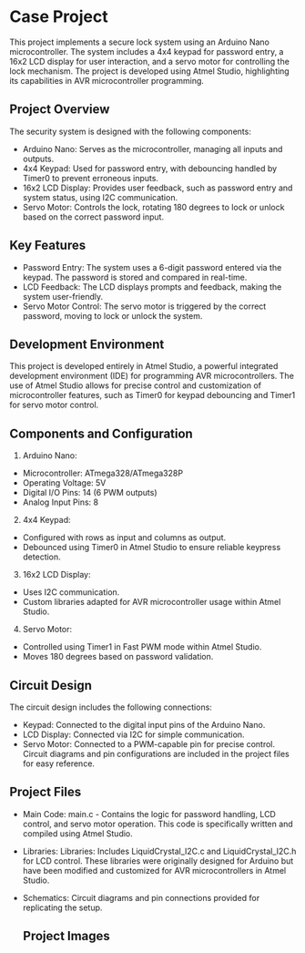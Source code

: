 # Case Project
This project implements a secure lock system using an Arduino Nano microcontroller. The system includes a 4x4 keypad for password entry, a 16x2 LCD display for user interaction, and a servo motor for controlling the lock mechanism. The project is developed using Atmel Studio, highlighting its capabilities in AVR microcontroller programming.

## Project Overview
The security system is designed with the following components:
- Arduino Nano: Serves as the microcontroller, managing all inputs and outputs.
- 4x4 Keypad: Used for password entry, with debouncing handled by Timer0 to prevent erroneous inputs.
- 16x2 LCD Display: Provides user feedback, such as password entry and system status, using I2C communication.
- Servo Motor: Controls the lock, rotating 180 degrees to lock or unlock based on the correct password input.

## Key Features
- Password Entry: The system uses a 6-digit password entered via the keypad. The password is stored and compared in real-time.
- LCD Feedback: The LCD displays prompts and feedback, making the system user-friendly.
- Servo Motor Control: The servo motor is triggered by the correct password, moving to lock or unlock the system.

## Development Environment
This project is developed entirely in Atmel Studio, a powerful integrated development environment (IDE) for programming AVR microcontrollers. The use of Atmel Studio allows for precise control and customization of microcontroller features, such as Timer0 for keypad debouncing and Timer1 for servo motor control.

## Components and Configuration
1) Arduino Nano:
- Microcontroller: ATmega328/ATmega328P
- Operating Voltage: 5V
- Digital I/O Pins: 14 (6 PWM outputs)
- Analog Input Pins: 8
2) 4x4 Keypad:
- Configured with rows as input and columns as output.
- Debounced using Timer0 in Atmel Studio to ensure reliable keypress detection.
3) 16x2 LCD Display:
- Uses I2C communication.
- Custom libraries adapted for AVR microcontroller usage within Atmel Studio.
4) Servo Motor:
- Controlled using Timer1 in Fast PWM mode within Atmel Studio.
- Moves 180 degrees based on password validation.

## Circuit Design
The circuit design includes the following connections:
- Keypad: Connected to the digital input pins of the Arduino Nano.
- LCD Display: Connected via I2C for simple communication.
- Servo Motor: Connected to a PWM-capable pin for precise control.
Circuit diagrams and pin configurations are included in the project files for easy reference.

## Project Files
- Main Code: main.c - Contains the logic for password handling, LCD control, and servo motor operation. This code is specifically written and compiled using Atmel Studio.
- Libraries: Libraries: Includes LiquidCrystal_I2C.c and LiquidCrystal_I2C.h for LCD control. These libraries were originally designed for Arduino but have been modified and customized for AVR microcontrollers in Atmel Studio.
- Schematics: Circuit diagrams and pin connections provided for replicating the setup.

  ## Project Images
  

